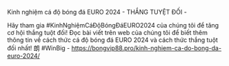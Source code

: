 Kinh nghiệm cá độ bóng đá EURO 2024 - THẮNG TUYỆT ĐỐI - 

Hãy tham gia #KinhNghiệmCáĐộBóngĐáEURO2024 của chúng tôi để tăng cơ hội thắng tuột đối! Đọc bài viết trên web của chúng tôi để biết thêm thông tin về cách thức cá độ bóng đá EURO 2024 và cách thức thắng tuột đối nhất! 朗 #WinBig - https://bongvip88.pro/kinh-nghiem-ca-do-bong-da-euro-2024/
